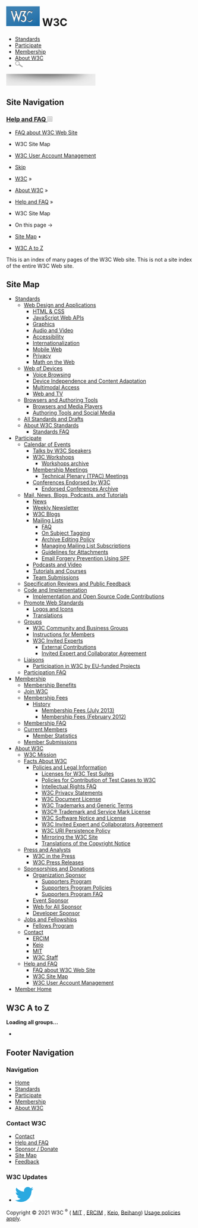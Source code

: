 [<img src="/2008/site/images/logo-w3c-mobile-lg" alt="W3C" width="90" height="53" />](/) <span class="alt-logo">W3C</span>
==========================================================================================================================

-   [Standards](/standards/)
-   [Participate](/participate/)
-   [Membership](/Consortium/membership)
-   [About W3C](/Consortium/)
-   <img src="/2008/site/images/search-button" alt="Search" class="submit" width="21" height="17" />

<img src="/2008/site/images/logo-shadow" height="32" />

Site Navigation
---------------

### <span class="ribbon">[Help and FAQ <img src="/2008/site/images/header-link" alt="Header link" class="header-link" width="13" height="13" />](/Help/ "Up to Help and FAQ")</span>

-   [FAQ about W3C Web Site](/Help/Webmaster.html)
-   <span class="current">W3C Site Map</span>
-   [W3C User Account Management](/Help/Account/)

  

-   [Skip](#w3c_content_body "Skip to content (e.g., when browsing via audio)")
-   [W3C](/) <span class="cr">»</span> 
-   [About W3C](/Consortium/) <span class="cr">»</span> 
-   [Help and FAQ](/Help/) <span class="cr">»</span> 
-   W3C Site Map

-   On this page →
-   [Site Map](#sitemap)<span class="bullet"> •</span>
-   [W3C A to Z](#technologies)

This is an index of many pages of the W3C Web site. This is not a site index of the entire W3C Web site.

Site Map
--------

-   [Standards](http://www.w3.org/standards/ "Standards")
    -   [Web Design and Applications](http://www.w3.org/standards/webdesign/ "Web Design and Applications")
        -   [HTML & CSS](http://www.w3.org/standards/webdesign/htmlcss "HTML & CSS")
        -   [JavaScript Web APIs](http://www.w3.org/standards/webdesign/script "JavaScript Web APIs")
        -   [Graphics](http://www.w3.org/standards/webdesign/graphics "Graphics")
        -   [Audio and Video](http://www.w3.org/standards/webdesign/audiovideo "Audio and Video")
        -   [Accessibility](http://www.w3.org/standards/webdesign/accessibility "Accessibility")
        -   [Internationalization](http://www.w3.org/standards/webdesign/i18n "Internationalization")
        -   [Mobile Web](http://www.w3.org/standards/webdesign/mobilweb "Mobile Web")
        -   [Privacy](http://www.w3.org/standards/webdesign/privacy "Privacy")
        -   [Math on the Web](http://www.w3.org/standards/webdesign/math "Math on the Web")
    -   [Web of Devices](http://www.w3.org/standards/webofdevices/ "Web of Devices")
        -   [Voice Browsing](http://www.w3.org/standards/webofdevices/voice "Voice Browsing")
        -   [Device Independence and Content Adaptation](http://www.w3.org/standards/webofdevices/independence "Device Independence and Content Adaptation")
        -   [Multimodal Access](http://www.w3.org/standards/webofdevices/multimodal "Multimodal Access")
        -   [Web and TV](http://www.w3.org/standards/webofdevices/tv "Web and TV")
    -   [Browsers and Authoring Tools](http://www.w3.org/standards/agents/ "Browsers and Authoring Tools")
        -   [Browsers and Media Players](http://www.w3.org/standards/agents/browsers "Browsers and Media Players")
        -   [Authoring Tools and Social Media](http://www.w3.org/standards/agents/authoring "Authoring Tools")
    -   [All Standards and Drafts](http://www.w3.org/TR/ "All Standards and Drafts")
    -   [About W3C Standards](http://www.w3.org/standards/about "About W3C Standards")
        -   [Standards FAQ](http://www.w3.org/standards/faq "Standards FAQ")
-   [Participate](http://www.w3.org/participate/ "Participate")
    -   [Calendar of Events](http://www.w3.org/participate/eventscal "Calendar of Events")
        -   [Talks by W3C Speakers](http://www.w3.org/Talks/ "Talks by W3C Speakers")
        -   [W3C Workshops](http://www.w3.org/2003/08/Workshops/ "W3C Workshops")
            -   [Workshops archive](http://www.w3.org/2003/08/Workshops/archive "Workshops archive")
        -   [Membership Meetings](http://www.w3.org/participate/meetings "Membership Meetings")
            -   [Technical Plenary (TPAC) Meetings](http://www.w3.org/2002/09/TPOverview "Technical Plenary (TPAC) Meetings")
        -   [Conferences Endorsed by W3C](http://www.w3.org/participate/otherevents/ "Conferences Endorsed by W3C")
            -   [Endorsed Conferences Archive](http://www.w3.org/participate/otherevents/archive "Endorsed Conferences Archive")
    -   [Mail, News, Blogs, Podcasts, and Tutorials](http://www.w3.org/participate/discussion "Mail, News, Blogs, Podcasts, and Tutorials")
        -   [News](http://www.w3.org/blog/news/ "News")
        -   [Weekly Newsletter](http://www.w3.org/News/Public/ "Weekly Newsletter")
        -   [W3C Blogs](http://www.w3.org/blog/ "W3C Blogs")
        -   [Mailing Lists](http://www.w3.org/Mail/ "Mailing Lists")
            -   [FAQ](http://www.w3.org/Mail/FAQ "Mailing List FAQ")
            -   [On Subject Tagging](http://www.w3.org/Mail/subject-tagging "On Subject Tagging for W3C Lists")
            -   [Archive Editing Policy](http://www.w3.org/Mail/ArchiveEditingPolicy "Mailing List Archive Editing Policy")
            -   [Managing Mailing List Subscriptions](http://www.w3.org/Mail/Request "Managing Subscriptions")
            -   [Guidelines for Attachments](http://www.w3.org/2002/03/email_attachment_formats "Guidelines for Mail Attachments for W3C Lists")
            -   [Email Forgery Prevention Using SPF](http://www.w3.org/Mail/spf/ "Email Forgery Prevention Using SPF")
        -   [Podcasts and Video](http://www.w3.org/participate/podcastsvideo "Podcasts and Video")
        -   [Tutorials and Courses](http://www.w3.org/2002/03/tutorials "Tutorials and Courses")
        -   [Team Submissions](http://www.w3.org/TeamSubmission/ "Team Submissions")
    -   [Specification Reviews and Public Feedback](http://www.w3.org/participate/review "Specification Reviews and Public Feedback")
    -   [Code and Implementation](http://www.w3.org/participate/implementation "Code and Implementation")
        -   [Implementation and Open Source Code Contributions](http://www.w3.org/Status "Implementation and Open Source Code Contributions")
    -   [Promote Web Standards](http://www.w3.org/participate/promote "Promote Web Standards")
        -   [Logos and Icons](http://www.w3.org/Consortium/Legal/logo-usage-20000308 "Logos and Icons")
        -   [Translations](http://www.w3.org/Consortium/Translation/ "Translations")
    -   [Groups](http://www.w3.org/Consortium/activities "Groups")
        -   [W3C Community and Business Groups](http://www.w3.org/community/ "W3C Community and Business Groups")
        -   [Instructions for Members](http://www.w3.org/participate/members "Instructions for Members")
        -   [W3C Invited Experts](http://www.w3.org/participate/invited-experts/ "Instructions for non-Members (Invited Experts)")
            -   [External Contributions](http://www.w3.org/participate/extcontributions "External Contributions")
            -   [Invited Expert and Collaborator Agreement](http://www.w3.org/Consortium/Legal/2007/06-invited-expert "Invited Expert and Collaborator Agreement")
    -   [Liaisons](http://www.w3.org/2001/11/StdLiaison "Liaisons")
        -   [Participation in W3C by EU-funded Projects](http://www.w3.org/participate/eu-research "Participation in W3C by EU-funded Projects")
    -   [Participation FAQ](http://www.w3.org/participate/faq "Participation FAQ")
-   [Membership](http://www.w3.org/Consortium/membership "Membership")
    -   [Membership Benefits](http://www.w3.org/Consortium/membership-benefits "Membership Benefits")
    -   [Join W3C](http://www.w3.org/Consortium/join "Join W3C")
    -   [Membership Fees](http://www.w3.org/Consortium/fees "Membership Fees")
        -   [History](http://www.w3.org/Consortium/fee-history "Member Fee History")
            -   [Membership Fees (July 2013)](http://www.w3.org/Consortium/fees-2013 "Membership Fees (July 2013)")
            -   [Membership Fees (February 2012)](http://www.w3.org/Consortium/fees-201202 "Membership Fees (February 2012)")
    -   [Membership FAQ](http://www.w3.org/Consortium/membership-faq "Membership FAQ")
    -   [Current Members](http://www.w3.org/Consortium/Member/List "Current Members")
        -   [Member Statistics](http://www.w3.org/Consortium/Member/stats "Member Statistics")
    -   [Member Submissions](http://www.w3.org/Submission/ "Member Submissions")
-   [About W3C](http://www.w3.org/Consortium/ "About W3C")
    -   [W3C Mission](http://www.w3.org/Consortium/mission "W3C Mission")
    -   [Facts About W3C](http://www.w3.org/Consortium/facts "Facts About W3C")
        -   [Policies and Legal Information](http://www.w3.org/Consortium/Legal/2002/ipr-notice-20021231 "Policies and Legal Information")
            -   [Licenses for W3C Test Suites](http://www.w3.org/Consortium/Legal/2008/04-testsuite-copyright "Licenses for W3C Test Suites")
            -   [Policies for Contribution of Test Cases to W3C](http://www.w3.org/2004/10/27-testcases "Policies for Contribution of Test Cases to W3C")
            -   [Intellectual Rights FAQ](http://www.w3.org/Consortium/Legal/IPR-FAQ "Intellectual Rights FAQ")
            -   [W3C Privacy Statements](http://www.w3.org/Consortium/Legal/privacy-statement "W3C Privacy Statements")
            -   [W3C Document License](http://www.w3.org/Consortium/Legal/copyright-documents "W3C Document License")
            -   [W3C Trademarks and Generic Terms](http://www.w3.org/Consortium/Legal/2002/trademarks-20021231 "W3C Trademarks and Generic Terms")
            -   [W3C® Trademark and Service Mark License](http://www.w3.org/Consortium/Legal/trademark-license "W3C® Trademark and Service Mark License")
            -   [W3C Software Notice and License](http://www.w3.org/Consortium/Legal/copyright-software "W3C Software Notice and License")
            -   [W3C Invited Expert and Collaborators Agreement](http://www.w3.org/Consortium/Legal/collaborators-agreement "W3C Invited Expert and Collaborators Agreement")
            -   [W3C URI Persistence Policy](http://www.w3.org/Consortium/Persistence "W3C URI Persistence Policy")
            -   [Mirroring the W3C Site](http://www.w3.org/1999/10/21-mirroring-policy "Mirroring the W3C Site")
            -   [Translations of the Copyright Notice](http://www.w3.org/Consortium/Legal/2006/08-copyright-translations "Translations of the Copyright Notice")
    -   [Press and Analysts](http://www.w3.org/Consortium/presskit "Press and Analysts")
        -   [W3C in the Press](http://www.w3.org/Press/Articles "W3C in the Press")
        -   [W3C Press Releases](http://www.w3.org/Press/ "W3C Press Releases")
    -   [Sponsorships and Donations](http://www.w3.org/Consortium/sponsor/ "Sponsorships and Donations")
        -   [Organization Sponsor](http://www.w3.org/Consortium/sponsor/org "Organization Sponsor")
            -   [Supporters Program](http://www.w3.org/Consortium/sup "Supporters Program")
            -   [Supporters Program Policies](http://www.w3.org/Consortium/supporter-policy "Supporters Program Policies")
            -   [Supporters Program FAQ](http://www.w3.org/Consortium/sup-faq "Supporters Program FAQ")
        -   [Event Sponsor](http://www.w3.org/Consortium/sponsor/events "Event Sponsor")
        -   [Web for All Sponsor](http://www.w3.org/Consortium/sponsor/webforall "Web for All Sponsor")
        -   [Developer Sponsor](http://www.w3.org/Consortium/sponsor/developer "Developer Sponsor")
    -   [Jobs and Fellowships](http://www.w3.org/Consortium/Recruitment/ "Jobs and Fellowships")
        -   [Fellows Program](http://www.w3.org/Consortium/Recruitment/Fellows "Fellows Program")
    -   [Contact](http://www.w3.org/Consortium/contact "Contact")
        -   [ERCIM](http://www.w3.org/Consortium/contact-ercim "Contact Information for W3C/ERCIM")
        -   [Keio](http://www.w3.org/Consortium/contact-keio "Contact Information for W3C/Keio")
        -   [MIT](http://www.w3.org/Consortium/contact-mit "Contact Information for W3C/MIT")
        -   [W3C Staff](http://www.w3.org/People/all "W3C Staff")
    -   [Help and FAQ](http://www.w3.org/Help/ "Help and FAQ")
        -   [FAQ about W3C Web Site](http://www.w3.org/Help/Webmaster "FAQ about W3C Web Site")
        -   [W3C Site Map](http://www.w3.org/Consortium/siteindex "W3C Site Map")
        -   [W3C User Account Management](http://www.w3.org/Help/Account/ "W3C User Account Management")
-   [Member Home](http://www.w3.org/Member/ "Member Home")

W3C A to Z
----------

**Loading all groups…**

-   

Footer Navigation
-----------------

### Navigation

-   [Home](/)
-   [Standards](/standards/)
-   [Participate](/participate/)
-   [Membership](/Consortium/membership)
-   [About W3C](/Consortium/)

### Contact W3C

-   [Contact](/Consortium/contact)
-   [Help and FAQ](/Help/)
-   [Sponsor / Donate](/Consortium/sponsor/)
-   [Site Map](/Consortium/siteindex)
-   [Feedback](http://lists.w3.org/Archives/Public/site-comments/)

### W3C Updates

-   [<img src="/2008/site/images/Twitter_bird_logo_2012.svg" alt="Twitter" class="social-icon" height="40" />](http://twitter.com/W3C "Follow W3C on Twitter")

Copyright © 2021 W3C <sup>®</sup> ( [MIT](http://www.csail.mit.edu/) , [ERCIM](http://www.ercim.org/) , [Keio](http://www.keio.ac.jp/), [Beihang](http://ev.buaa.edu.cn/)) [Usage policies apply](/Consortium/Legal/ipr-notice).
